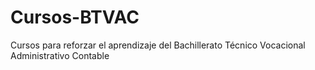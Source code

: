 # Cursos-BTVAC
Cursos para reforzar el aprendizaje del Bachillerato Técnico Vocacional Administrativo Contable
